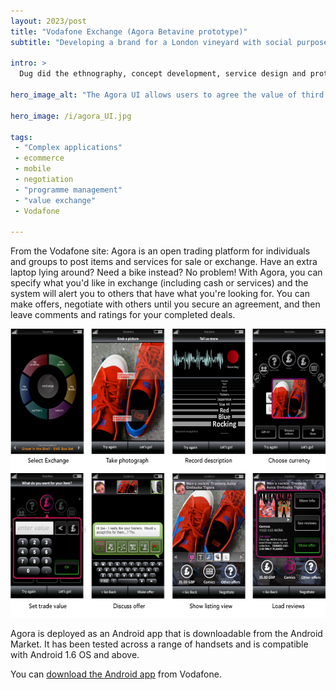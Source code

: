 ```yaml
---
layout: 2023/post
title: "Vodafone Exchange (Agora Betavine prototype)"
subtitle: "Developing a brand for a London vineyard with social purpose"

intro: >
  Dug did the ethnography, concept development, service design and prototyping in partnership with Vodafone R&amp;D teams in London and in Spain. The beta of the Exchange server was built on top of <a href="http://www.ocastalabs.com">Ocastalab's</a> Statusnet service and is currently live.

hero_image_alt: "The Agora UI allows users to agree the value of third objects and services allowing these to act as a currency"

hero_image: /i/agora_UI.jpg

tags:
 - "Complex applications"
 - ecommerce
 - mobile
 - negotiation
 - "programme management"
 - "value exchange"
 - Vodafone

---
```


From the Vodafone site: Agora is an open trading platform for individuals and groups to post items and services for sale or exchange. Have an extra laptop lying around? Need a bike instead? No problem! With Agora, you can specify what you'd like in exchange (including cash or services) and the system will alert you to others that have what you're looking for. You can make offers, negotiate with others until you secure an agreement, and then leave comments and ratings for your completed deals.

<img alt="UI for Vodafone exchange" src="/i/agora_UI.jpg" width="579" height="462"  style="" />

Agora is deployed as an Android app that is downloadable from the Android Market. It has been tested across a range of handsets and is compatible with Android 1.6 OS and above.

You can <a href="http://developer.vodafone.com/labs/beta-services/betavine-agora/#welcome">download the Android app</a> from Vodafone.


